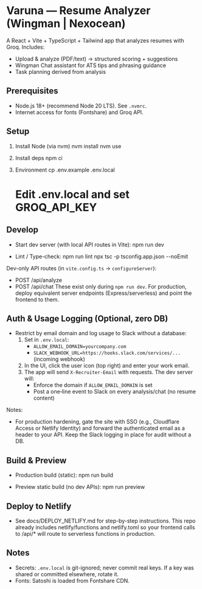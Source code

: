 # Varuna — Resume Analyzer (Wingman | Nexocean)

A React + Vite + TypeScript + Tailwind app that analyzes resumes with Groq. Includes:
- Upload & analyze (PDF/text) → structured scoring + suggestions
- Wingman Chat assistant for ATS tips and phrasing guidance
- Task planning derived from analysis

## Prerequisites
- Node.js 18+ (recommend Node 20 LTS). See `.nvmrc`.
- Internet access for fonts (Fontshare) and Groq API.

## Setup
1) Install Node (via nvm)
   nvm install
   nvm use

2) Install deps
   npm ci

3) Environment
   cp .env.example .env.local
   # Edit .env.local and set GROQ_API_KEY

## Develop
- Start dev server (with local API routes in Vite):
  npm run dev

- Lint / Type-check:
  npm run lint
  npx tsc -p tsconfig.app.json --noEmit

Dev-only API routes (in `vite.config.ts` → `configureServer`):
- POST /api/analyze
- POST /api/chat
These exist only during `npm run dev`. For production, deploy equivalent server endpoints (Express/serverless) and point the frontend to them.

## Auth & Usage Logging (Optional, zero DB)
- Restrict by email domain and log usage to Slack without a database:
  1) Set in `.env.local`:
     - `ALLOW_EMAIL_DOMAIN=yourcompany.com`
     - `SLACK_WEBHOOK_URL=https://hooks.slack.com/services/...` (incoming webhook)
  2) In the UI, click the user icon (top right) and enter your work email.
  3) The app will send `X-Recruiter-Email` with requests. The dev server will:
     - Enforce the domain if `ALLOW_EMAIL_DOMAIN` is set
     - Post a one‑line event to Slack on every analysis/chat (no resume content)

Notes:
- For production hardening, gate the site with SSO (e.g., Cloudflare Access or Netlify Identity) and forward the authenticated email as a header to your API. Keep the Slack logging in place for audit without a DB.

## Build & Preview
- Production build (static):
  npm run build

- Preview static build (no dev APIs):
  npm run preview

## Deploy to Netlify
- See docs/DEPLOY_NETLIFY.md for step-by-step instructions. This repo already includes netlify/functions and netlify.toml so your frontend calls to /api/* will route to serverless functions in production.

## Notes
- Secrets: `.env.local` is git-ignored; never commit real keys. If a key was shared or committed elsewhere, rotate it.
- Fonts: Satoshi is loaded from Fontshare CDN.
